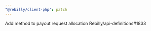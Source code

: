 ```yaml
---
"@rebilly/client-php": patch
---
```


Add method to payout request allocation Rebilly/api-definitions#1833
